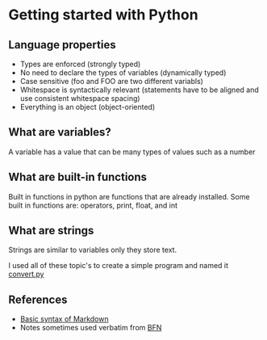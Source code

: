 # Getting started with Python

## Language properties
- Types are enforced (strongly typed)
- No need to declare the types of variables (dynamically typed)
- Case sensitive (foo and FOO are two different variabls)
- Whitespace is syntactically relevant (statements have to be aligned
  and use consistent whitespace spacing)
- Everything is an object (object-oriented)

## What are variables?
A variable has a value that can be many types of values such as a number

## What are built-in functions
Built in functions in python are functions that are already installed.
Some built in functions are: operators, print, float, and int

## What are strings
Strings are similar to variables only they store text.


I used all of these topic's to create a simple program and named it [convert.py](./convert.py)



## References
- [Basic syntax of Markdown](https://www.markdownguide.org/basic-syntax/)
- Notes sometimes used verbatim from [BFN][1]

<!-- Links to references -->
[1]: <https://www.amazon.com/Everything-Computer-Science-Coding-Notebook-ebook/dp/B0844HYZKN> (Everything You Need to Ace Computer Science and Coding in One Big Fat Notebook)
[2]: <https://www.mathsisfun.com/sets/domain-range-codomain.html> (Domain, Codomain and Range)